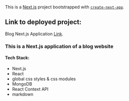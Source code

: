 This is a [Next.js](https://nextjs.org/) project bootstrapped with [`create-next-app`](https://github.com/vercel/next.js/tree/canary/packages/create-next-app).

## Link to deployed project:
Blog Next.js Application [Link](https://eric-einhaus-blog.vercel.app/).

### This is a Next.js application of a blog website
#### Tech Stack:
- Next.js
- React
- global css styles & css modules
- MongoDB
- React Context API
- markdown

